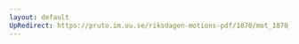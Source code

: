 ```yaml
---
layout: default
UpRedirect: https://pruto.im.uu.se/riksdagen-motions-pdf/1870/mot_1870__ak__6/mot_1870__ak__6-002.pdf
---
```

